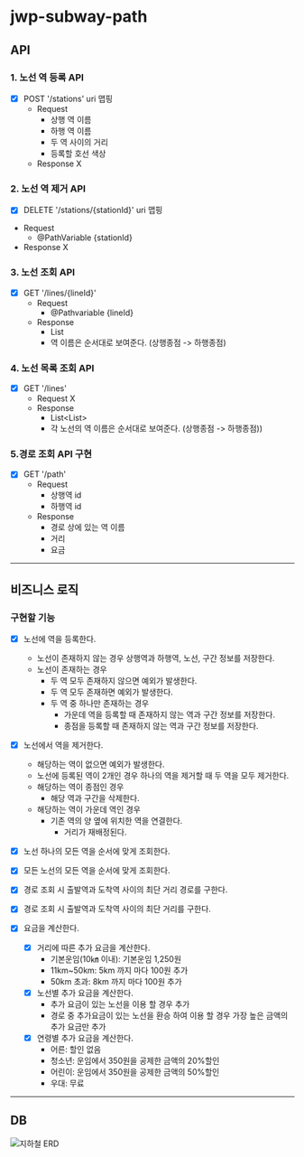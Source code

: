 # jwp-subway-path

## API

### 1. 노선 역 등록 API

- [x] POST '/stations' uri 맵핑
    - Request
        - 상행 역 이름
        - 하행 역 이름
        - 두 역 사이의 거리
        - 등록할 호선 색상
    - Response X

### 2. 노선 역 제거 API

- [x] DELETE '/stations/{stationId}' uri 맵핑
- Request
    - @PathVariable {stationId}
- Response X

### 3. 노선 조회 API

- [x] GET '/lines/{lineId}'
    - Request
        - @Pathvariable {lineId}
    - Response
        - List<StationName>
        - 역 이름은 순서대로 보여준다. (상행종점 -> 하행종점)

### 4. 노선 목록 조회 API

- [x] GET '/lines'
    - Request X
    - Response
        - List<List<StationName>>
        - 각 노선의 역 이름은 순서대로 보여준다. (상행종점 -> 하행종점))

### 5.경로 조회 API 구현

- [x] GET '/path'
    - Request
        - 상행역 id
        - 하행역 id
    - Response
        - 경로 상에 있는 역 이름
        - 거리
        - 요금

---

## 비즈니스 로직

### 구현할 기능

- [x] 노선에 역을 등록한다.
    - 노선이 존재하지 않는 경우 상행역과 하행역, 노선, 구간 정보를 저장한다.
    - 노선이 존재하는 경우
        - 두 역 모두 존재하지 않으면 예외가 발생한다.
        - 두 역 모두 존재하면 예외가 발생한다.
        - 두 역 중 하나만 존재하는 경우
            - 가운데 역을 등록할 때 존재하지 않는 역과 구간 정보를 저장한다.
            - 종점을 등록할 때 존재하지 않는 역과 구간 정보를 저장한다.

- [x] 노선에서 역을 제거한다.
    - 해당하는 역이 없으면 예외가 발생한다.
    - 노선에 등록된 역이 2개인 경우 하나의 역을 제거할 때 두 역을 모두 제거한다.
    - 해당하는 역이 종점인 경우
        - 해당 역과 구간을 삭제한다.
    - 해당하는 역이 가운데 역인 경우
        - 기존 역의 양 옆에 위치한 역을 연결한다.
            - 거리가 재배정된다.

- [x] 노선 하나의 모든 역을 순서에 맞게 조회한다.
- [x] 모든 노선의 모든 역을 순서에 맞게 조회한다.

- [x] 경로 조회 시 출발역과 도착역 사이의 최단 거리 경로를 구한다.
- [x] 경로 조회 시 출발역과 도착역 사이의 최단 거리를 구한다.
- [x] 요금을 계산한다.
    - [x] 거리에 따른 추가 요금을 계산한다.
        - 기본운임(10㎞ 이내): 기본운임 1,250원
        - 11km~50km: 5km 까지 마다 100원 추가
        - 50km 초과: 8km 까지 마다 100원 추가
    - [x] 노선별 추가 요금을 계산한다.
        - 추가 요금이 있는 노선을 이용 할 경우 추가
        - 경로 중 추가요금이 있는 노선을 환승 하여 이용 할 경우 가장 높은 금액의 추가 요금만 추가
    - [x] 연령별 추가 요금을 계산한다.
        - 어른: 할인 없음
        - 청소년: 운임에서 350원을 공제한 금액의 20%할인
        - 어린이: 운임에서 350원을 공제한 금액의 50%할인
        - 우대: 무료

---

## DB

![지하철 ERD](https://github.com/woowacourse-precourse/java-menu/assets/96688810/d33cfc2a-1fe9-4eb5-852d-1e586bffef8e)
